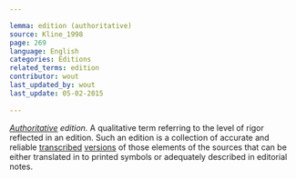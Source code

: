 ```yaml
---

lemma: edition (authoritative)
source: Kline_1998
page: 269 
language: English
categories: Editions
related_terms: edition
contributor: wout
last_updated_by: wout
last_update: 05-02-2015
        
---
```


_[Authoritative](authoritative.html) edition._ A qualitative term referring to the level of rigor reflected in an edition. Such an edition is a collection of accurate and reliable [transcribed](transcription.html) [versions](version.html) of those elements of the sources that can be either translated in to printed symbols or adequately described in editorial notes.

